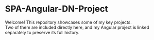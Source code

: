 # SPA-Angular-DN-Project

Welcome! This repository showcases some of my key projects.  
Two of them are included directly here, and my Angular project is linked separately to preserve its full history.
